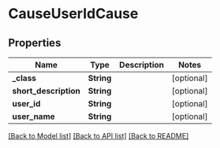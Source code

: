 # CauseUserIdCause

## Properties
Name | Type | Description | Notes
------------ | ------------- | ------------- | -------------
**_class** | **String** |  | [optional] 
**short_description** | **String** |  | [optional] 
**user_id** | **String** |  | [optional] 
**user_name** | **String** |  | [optional] 

[[Back to Model list]](../README.md#documentation-for-models) [[Back to API list]](../README.md#documentation-for-api-endpoints) [[Back to README]](../README.md)


